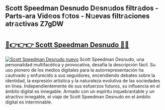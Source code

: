 ## Scott Speedman Desnudo D𝚎sn𝚞dos filtr𝚊dos - Parts-ara Vid𝚎os f𝚘tos - N𝚞evas filtr𝚊ciones atr𝚊ctivas Z7gDW

# <h2><a href="http://mb2udh.tromn.icu/?c=Scott+Speedman+Desnudo">🔗👉👉👉 Scott Speedman Desnudo 🔗🔗</a></h2>

[![Scott Speedman Desnudo nuevo](https://i.imgur.com/pEAQMta.gif)](http://mb2udh.tromn.icu/?c=Scott+Speedman+Desnudo)
Scott Speedman Desnudo, una personalidad multifacética y provocativa, desafía la descripción fácil. Su uso pionero de los medios digitales para la autorrepresentación ha cautivado y enfurecido a sus seguidores, encendiendo debates sobre la identidad, la expresión artística y la naturaleza evolutiva de las sociedades en línea. Independientemente de sus esfuerzos futuros, su influencia en el ámbito digital es innegable. Armado con un espíritu inquebrantable y un atractivo innegable, el viaje de Scott Speedman Desnudo en el ámbito digital es interminable.
